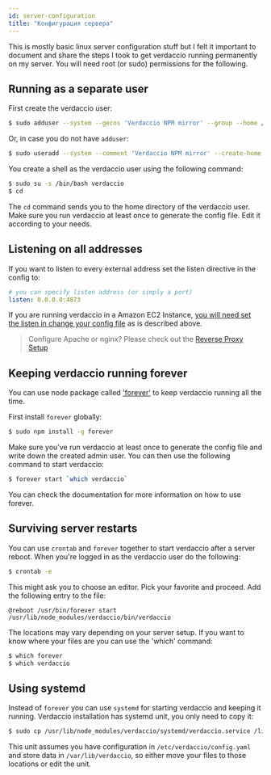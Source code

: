 ```yaml
---
id: server-configuration
title: "Конфигурация сервера"
---
```


This is mostly basic linux server configuration stuff but I felt it important to document and share the steps I took to get verdaccio running permanently on my server. You will need root (or sudo) permissions for the following.

## Running as a separate user

First create the verdaccio user:

```bash
$ sudo adduser --system --gecos 'Verdaccio NPM mirror' --group --home /var/lib/verdaccio verdaccio
```

Or, in case you do not have `adduser`:

```bash
$ sudo useradd --system --comment 'Verdaccio NPM mirror' --create-home --home-dir /var/lib/verdaccio --shell /sbin/nologin verdaccio
```

You create a shell as the verdaccio user using the following command:

```bash
$ sudo su -s /bin/bash verdaccio
$ cd
```

The `cd` command sends you to the home directory of the verdaccio user. Make sure you run verdaccio at least once to generate the config file. Edit it according to your needs.

## Listening on all addresses

If you want to listen to every external address set the listen directive in the config to:

```yaml
# you can specify listen address (or simply a port)
listen: 0.0.0.0:4873
```

If you are running verdaccio in a Amazon EC2 Instance, [you will need set the listen in change your config file](https://github.com/verdaccio/verdaccio/issues/314#issuecomment-327852203) as is described above.

> Configure Apache or nginx? Please check out the [Reverse Proxy Setup](reverse-proxy.md)

## Keeping verdaccio running forever

You can use node package called ['forever'](https://github.com/nodejitsu/forever) to keep verdaccio running all the time.

First install `forever` globally:

```bash
$ sudo npm install -g forever
```

Make sure you've run verdaccio at least once to generate the config file and write down the created admin user. You can then use the following command to start verdaccio:

```bash
$ forever start `which verdaccio`
```

You can check the documentation for more information on how to use forever.

## Surviving server restarts

You can use `crontab` and `forever` together to start verdaccio after a server reboot. When you're logged in as the verdaccio user do the following:

```bash
$ crontab -e
```

This might ask you to choose an editor. Pick your favorite and proceed. Add the following entry to the file:

    @reboot /usr/bin/forever start /usr/lib/node_modules/verdaccio/bin/verdaccio
    

The locations may vary depending on your server setup. If you want to know where your files are you can use the 'which' command:

```bash
$ which forever
$ which verdaccio
```

## Using systemd

Instead of `forever` you can use `systemd` for starting verdaccio and keeping it running. Verdaccio installation has systemd unit, you only need to copy it:

```bash
$ sudo cp /usr/lib/node_modules/verdaccio/systemd/verdaccio.service /lib/systemd/system/ && sudo systemctl daemon-reload
```

This unit assumes you have configuration in `/etc/verdaccio/config.yaml` and store data in `/var/lib/verdaccio`, so either move your files to those locations or edit the unit.